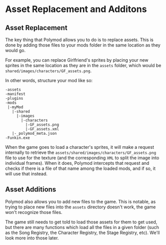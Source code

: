 # Asset Replacement and Additons

## Asset Replacement

The key thing that Polymod allows you to do is to replace assets. This is done by adding those files to your mods folder in the same location as they would go.

For example, you can replace Girlfriend's sprites by placing your new sprites in the same location as they are in the `assets` folder, which would be `shared/images/characters/GF_assets.png`.

In other words, structure your mod like so:

```
-assets
-manifest
-plugins
-mods
 |-myMod
   |-shared
     |-images
       |-characters
         |-GF_assets.png
         |-GF_assets.xml
   |-_polymod_meta.json
-Funkin.exe
```

When the game goes to load a character's sprites, it will make a request internally to retrieve the `assets/shared/images/characters/GF_assets.png` file to use for the texture (and the corresponding `XML` to split the image into individual frames). When it does, Polymod intercepts that request and checks if there is a file of that name among the loaded mods, and if so, it will use that instead.

## Asset Additions

Polymod also allows you to add new files to the game. This is notable, as trying to place new files into the `assets` directory doesn't work, the game won't recognize those files.

The game still needs to get told to load those assets for them to get used, but there are many functions which load all the files in a given folder (such as the Song Registry, the Character Registry, the Stage Registry, etc). We'll look more into those later.
